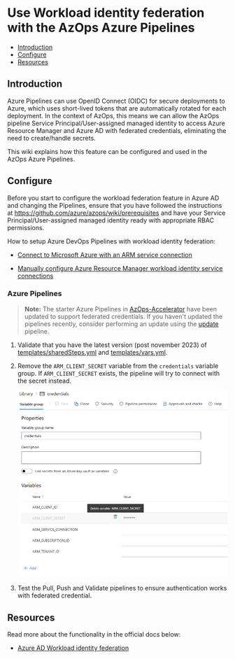 # Use Workload identity federation with the AzOps Azure Pipelines

- [Introduction](#introduction)
- [Configure](#configure)
- [Resources](#resources)

## Introduction

Azure Pipelines can use OpenID Connect (OIDC) for secure deployments to Azure, which uses short-lived tokens that are automatically rotated for each deployment.
In the context of AzOps, this means we can allow the AzOps pipeline Service Principal/User-assigned managed identity to access Azure Resource Manager and Azure AD with federated credentials, eliminating the need to create/handle secrets.

This wiki explains how this feature can be configured and used in the AzOps Azure Pipelines.

## Configure

Before you start to configure the workload federation feature in Azure AD and changing the Pipelines, ensure that you have followed the instructions at <https://github.com/azure/azops/wiki/prerequisites> and have your Service Principal/User-assigned managed identity ready with appropriate RBAC permissions.

How to setup Azure DevOps Pipelines with workload identity federation:

- [Connect to Microsoft Azure with an ARM service connection](https://learn.microsoft.com/en-us/azure/devops/pipelines/library/connect-to-azure?view=azure-devops)

- [Manually configure Azure Resource Manager workload identity service connections](https://learn.microsoft.com/en-us/azure/devops/pipelines/release/configure-workload-identity?view=azure-devops)

### Azure Pipelines
>
> **Note:** The starter Azure Pipelines in [AzOps-Accelerator](https://github.com/azure/azops-accelerator) have been updated to support federated credentials. If you haven't updated the pipelines recently, consider performing an update using the [update](https://github.com/azure/azops/wiki/updates) pipeline.

1. Validate that you have the latest version (post november 2023) of [templates/sharedSteps.yml](https://github.com/Azure/AzOps-Accelerator/blob/main/.pipelines/.templates/sharedSteps.yml) and [templates/vars.yml](https://github.com/Azure/AzOps-Accelerator/blob/main/.pipelines/.templates/vars.yml).

3. Remove the `ARM_CLIENT_SECRET` variable from the `credentials` variable group. If `ARM_CLIENT_SECRET` exists, the pipeline will try to connect with the secret instead.

    ![Overview](./Media/Pipelines/Remove-ADO-ARM_CS.png)
4. Test the Pull, Push and Validate pipelines to ensure authentication works with federated credential.

## Resources

Read more about the functionality in the official docs below:

- [Azure AD Workload identity federation](https://learn.microsoft.com/en-us/azure/active-directory/develop/workload-identity-federation)
